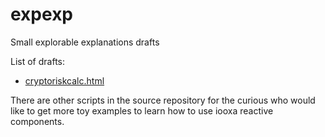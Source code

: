 # expexp
Small explorable explanations drafts

List of drafts:
* [cryptoriskcalc.html](./cryptoriskcalc.html)

There are other scripts in the source repository for the curious who would like to get more toy examples to learn how to use iooxa reactive components.
